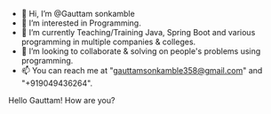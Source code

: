 - 👋 Hi, I’m @Gauttam sonkamble
- 👀 I’m interested in Programming.
- 🌱 I’m currently Teaching/Training Java, Spring Boot and various programming in multiple companies & colleges.
- 💞️ I’m looking to collaborate & solving on people's problems using programming.
- 📫 You can reach me at "gauttamsonkamble358@gmail.com" and "+919049436264".

<!---
Gauttamsonkamble/Gauttamsonkamble is a ✨ special ✨ repository because its `README.md` (this file) appears on your GitHub profile.
You can click the Preview link to take a look at your changes.
--->


Hello Gauttam!
How are you?